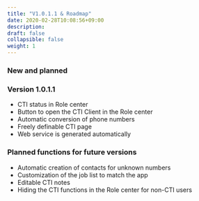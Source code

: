 ```yaml
---
title: "V1.0.1.1 & Roadmap"
date: 2020-02-28T10:08:56+09:00
description: 
draft: false
collapsible: false
weight: 1
---
```

### New and planned

### Version 1.0.1.1
- CTI status in Role center
- Button to open the CTI Client in the Role center
- Automatic conversion of phone numbers
- Freely definable CTI page
- Web service is generated automatically

### Planned functions for future versions
- Automatic creation of contacts for unknown numbers
- Customization of the job list to match the app
- Editable CTI notes
- Hiding the CTI functions in the Role center for non-CTI users

